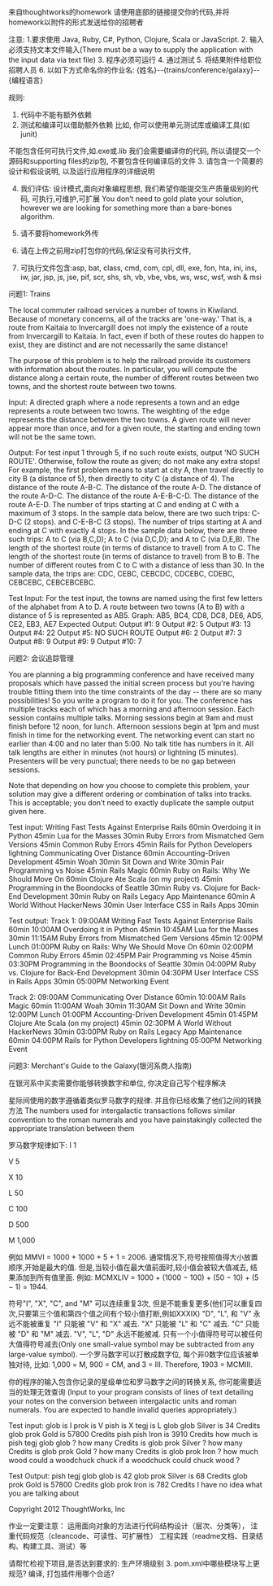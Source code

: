 来自thoughtworks的homework
请使用底部的链接提交你的代码,并将homework以附件的形式发送给你的招聘者

注意:
1.要求使用 Java, Ruby, C#, Python, Clojure, Scala or JavaScript.
2. 输入必须支持文本文件输入(There must be a way to supply the application with the input data via text file)
3. 程序必须可运行
4. 通过测试
5. 将结果附件给职位招聘人员
6. 以如下方式命名你的作业名: {姓名}--{trains/conference/galaxy}--{编程语言}

规则:
1. 代码中不能有额外依赖
2. 测试和编译可以借助额外依赖
比如, 你可以使用单元测试库或编译工具(如junit)

不能包含任何可执行文件,如.exe或.lib
我们会需要编译你的代码, 所以请提交一个源码和supporting files的zip包, 不要包含任何编译后的文件
3. 请包含一个简要的设计和假设说明, 以及运行应用程序的详细说明

4. 我们评估: 设计模式,面向对象编程思想, 我们希望你能提交生产质量级别的代码, 可执行,可维护,可扩展
You don’t need to gold plate your solution, however we are looking for something more than a bare-bones algorithm.

5. 请不要将homework外传

6. 请在上传之前用zip打包你的代码,保证没有可执行文件,

7. 可执行文件包含:asp, bat, class, cmd, com, cpl, dll, exe, fon, hta, ini, ins, iw, jar, jsp, js, jse, pif, scr, shs, sh, vb, vbe, vbs, ws, wsc, wsf, wsh & msi

 
问题1: Trains
 
The local commuter railroad services a number of towns in Kiwiland.  Because of monetary concerns, all of the tracks are 'one-way.'  That is, a route from Kaitaia to Invercargill does not imply the existence of a route from Invercargill to Kaitaia.  In fact, even if both of these routes do happen to exist, they are distinct and are not necessarily the same distance!
 
The purpose of this problem is to help the railroad provide its customers with information about the routes.  In particular, you will compute the distance along a certain route, the number of different routes between two towns, and the shortest route between two towns.
 
Input:  A directed graph where a node represents a town and an edge represents a route between two towns.  The weighting of the edge represents the distance between the two towns.  A given route will never appear more than once, and for a given route, the starting and ending town will not be the same town.
 
Output: For test input 1 through 5, if no such route exists, output 'NO SUCH ROUTE'.  Otherwise, follow the route as given; do not make any extra stops!  For example, the first problem means to start at city A, then travel directly to city B (a distance of 5), then directly to city C (a distance of 4).
The distance of the route A-B-C.
The distance of the route A-D.
The distance of the route A-D-C.
The distance of the route A-E-B-C-D.
The distance of the route A-E-D.
The number of trips starting at C and ending at C with a maximum of 3 stops.  In the sample data below, there are two such trips: C-D-C (2 stops). and C-E-B-C (3 stops).
The number of trips starting at A and ending at C with exactly 4 stops.  In the sample data below, there are three such trips: A to C (via B,C,D); A to C (via D,C,D); and A to C (via D,E,B).
The length of the shortest route (in terms of distance to travel) from A to C.
The length of the shortest route (in terms of distance to travel) from B to B.
The number of different routes from C to C with a distance of less than 30.  In the sample data, the trips are: CDC, CEBC, CEBCDC, CDCEBC, CDEBC, CEBCEBC, CEBCEBCEBC.
 
Test Input:
For the test input, the towns are named using the first few letters of the alphabet from A to D.  A route between two towns (A to B) with a distance of 5 is represented as AB5.
Graph: AB5, BC4, CD8, DC8, DE6, AD5, CE2, EB3, AE7
Expected Output:
Output #1: 9
Output #2: 5
Output #3: 13
Output #4: 22
Output #5: NO SUCH ROUTE
Output #6: 2
Output #7: 3
Output #8: 9
Output #9: 9
Output #10: 7
 
问题2: 会议追踪管理
 
You are planning a big programming conference and have received many proposals which have passed the initial screen process but you're having trouble fitting them into the time constraints of the day -- there are so many possibilities! So you write a program to do it for you.
The conference has multiple tracks each of which has a morning and afternoon session.
Each session contains multiple talks.
Morning sessions begin at 9am and must finish before 12 noon, for lunch.
Afternoon sessions begin at 1pm and must finish in time for the networking event.
The networking event can start no earlier than 4:00 and no later than 5:00.
No talk title has numbers in it.
All talk lengths are either in minutes (not hours) or lightning (5 minutes).
Presenters will be very punctual; there needs to be no gap between sessions.
 
Note that depending on how you choose to complete this problem, your solution may give a different ordering or combination of talks into tracks. This is acceptable; you don’t need to exactly duplicate the sample output given here.
 
Test input:
Writing Fast Tests Against Enterprise Rails 60min
Overdoing it in Python 45min
Lua for the Masses 30min
Ruby Errors from Mismatched Gem Versions 45min
Common Ruby Errors 45min
Rails for Python Developers lightning
Communicating Over Distance 60min
Accounting-Driven Development 45min
Woah 30min
Sit Down and Write 30min
Pair Programming vs Noise 45min
Rails Magic 60min
Ruby on Rails: Why We Should Move On 60min
Clojure Ate Scala (on my project) 45min
Programming in the Boondocks of Seattle 30min
Ruby vs. Clojure for Back-End Development 30min
Ruby on Rails Legacy App Maintenance 60min
A World Without HackerNews 30min
User Interface CSS in Rails Apps 30min
 
Test output:
Track 1:
09:00AM Writing Fast Tests Against Enterprise Rails 60min
10:00AM Overdoing it in Python 45min
10:45AM Lua for the Masses 30min
11:15AM Ruby Errors from Mismatched Gem Versions 45min
12:00PM Lunch
01:00PM Ruby on Rails: Why We Should Move On 60min
02:00PM Common Ruby Errors 45min
02:45PM Pair Programming vs Noise 45min
03:30PM Programming in the Boondocks of Seattle 30min
04:00PM Ruby vs. Clojure for Back-End Development 30min
04:30PM User Interface CSS in Rails Apps 30min
05:00PM Networking Event
 
Track 2:
09:00AM Communicating Over Distance 60min
10:00AM Rails Magic 60min
11:00AM Woah 30min
11:30AM Sit Down and Write 30min
12:00PM Lunch
01:00PM Accounting-Driven Development 45min
01:45PM Clojure Ate Scala (on my project) 45min
02:30PM A World Without HackerNews 30min
03:00PM Ruby on Rails Legacy App Maintenance 60min
04:00PM Rails for Python Developers lightning
05:00PM Networking Event
 
问题3: Merchant's Guide to the Galaxy(银河系商人指南)
 
在银河系中买卖需要你能够转换数字和单位, 你决定自己写个程序解决

星际间使用的数字遵循着类似罗马数字的规律. 并且你已经收集了他们之间的转换方法
The numbers used for intergalactic transactions follows similar convention to the roman numerals and you have painstakingly collected the appropriate translation between them
 
罗马数字规律如下:
I  1

V  5

X  10

L  50

C  100

D  500

M  1,000

 
例如 MMVI = 1000 + 1000 + 5 + 1 = 2006. 通常情况下,符号按照值得大小放置顺序,开始是最大的值. 
但是,当较小值在最大值前面时,较小值会被较大值减去, 结果添加到所有值里面. 例如: MCMXLIV = 1000 + (1000 − 100) + (50 − 10) + (5 − 1) = 1944.
 
 符号"I", "X", "C", and "M" 可以连续重复3次, 但是不能重复更多(他们可以重复四次,只要第三个值和第四个值之间有个较小值打断,例如XXXIX)
 "D", "L", 和 "V" 永远不能被重复
"I" 只能被 "V" 和 "X" 减去. "X" 只能被 "L" 和 "C" 减去. "C" 只能被 "D" 和 "M" 减去. "V", "L", "D" 永远不能被减.
只有一个小值得符号可以被任何大值得符号减去(Only one small-value symbol may be subtracted from any large-value symbol).
一个罗马数字可以打散成数字位, 每个非0数字位应该被单独对待, 比如: 1,000 = M, 900 = CM, and 3 = III. Therefore, 1903 = MCMIII.
 
 你的程序的输入包含你记录的星级单位和罗马数字之间的转换关系, 你可能需要适当的处理无效查询
 (Input to your program consists of lines of text detailing your notes on the conversion between intergalactic units and roman numerals.
  You are expected to handle invalid queries appropriately.)
 
Test input:
glob is I
prok is V
pish is X
tegj is L
glob glob Silver is 34 Credits
glob prok Gold is 57800 Credits
pish pish Iron is 3910 Credits
how much is pish tegj glob glob ?
how many Credits is glob prok Silver ?
how many Credits is glob prok Gold ?
how many Credits is glob prok Iron ?
how much wood could a woodchuck chuck if a woodchuck could chuck wood ?
 
Test Output:
pish tegj glob glob is 42
glob prok Silver is 68 Credits
glob prok Gold is 57800 Credits
glob prok Iron is 782 Credits
I have no idea what you are talking about
 
Copyright 2012 ThoughtWorks, Inc


作业一定要注意：
运用面向对象的方法进行代码结构设计（层次、分类等），
注重代码规范（cleancode、可读性、可扩展性）
工程实践（readme文档、目录结构、构建工具、测试）等


请帮忙检视下项目,是否达到要求的: 生产环境级别
3. pom.xml中哪些模块写上更规范? 编译, 打包插件用哪个合适?
 
